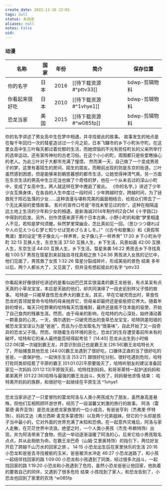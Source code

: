 ```yaml
---
create_date: 2022-11-16 22:01
tags: null
status: 未阅读 
aliases: null
notes: False
uid: 
---
```


### 动漫

| 名称           | 国家 | 年份 | 简介                   | 保存位置  |
| -------------- | ---- | ---- | ---------------------- | --------- |
| 你的名字       | 日本 | 2016 | [[待下载资源#^pttv33]] | bdwp-剪辑物料 |
| 你看起来很好吃 | 日本 |   2010   |   [[待下载资源#^1vhye1]]                     |   bdwp-剪辑物料        |
| 恐龙当家               |  美国    | 2015     |   [[待下载资源#^w085fp]]                     |     bdwp-剪辑物料      |





你的名字讲述了男女高中生在梦中相遇，并寻找彼此的故事。
故事发生的地点是在每千年回归一次的彗星造访过一个月之前，日本飞驒市的乡下小町糸守町。在这里女高中生三叶每天都过着忧郁的生活，而她烦恼的不光有担任町长的父亲所举行的选举运动，还有家传神社的古老习俗。在这个小小的町，周围都只是些爱瞎操心的老人。为此三叶对于大都市充满了憧憬。
然而某一天，自己做了一个变成男孩子的梦。这里有着陌生的房间、陌生的朋友。而眼前出现的则是东京的街道。三叶虽然感到困惑，但是能够来到朝思暮想的都市生活，让她觉得神清气爽。另一方面在东京生活的男高中生立花泷也做了个奇怪的梦，他在一个从未去过的深山小町中，变成了女高中生。两人就这样在梦中邂逅了彼此。
《你的名字。》讲述了少年少女互换身体，在各自的人生中度过一段时间；少年跨越时空，跨越时间，为了拯救死于陨石坠落的少女……这种浪漫与堪称完美的画面相结合，给观众们带去了一个无比美丽的爱情故事。
影片的宣传口号是“寻找未曾见过的你”。这种在相隔遥远土地上生活的少年和少女的相遇，是新海诚2014年制作的Z会CM《十字路口》中得到的启发。另外，创作灵感来源于两个日本古典，小野小町的和歌“梦里相逢人不见，若知是梦何须醒。纵然梦里常幽会，怎比真如见一回。（思ひつつ寝ればや人の见えつらむ梦と知りせば覚めざらましを。）”（《古今和歌集》）和《真假鸳鸯谱》里的设定“男子像女儿一样养育，女子像儿子一样养育”
17:20 乡下小町糸守町
32:13 互换人生，东京生活
37:50 互换人生，乡下生活，风景如画
42:00 互换人生，东京生活
44:00 互换人生，乡下生活，彗星来袭
56:22 男孩去乡下寻找真相
1:00:57 男孩在彗星到来前独自寻找真相之旅
1:24:36 男孩进入女孩的记忆中，他们见面了，男孩救了女孩
1:32:26 彗星分裂成碎片，形成美丽的景色
结束 多年以后，两个人都长大了，又见面了，但并没有想起彼此的名字 ^pttv33

---

你看起来好像很好吃讲述的是看似凶巴巴其实很温柔的霸王龙爸爸，有点呆呆有点天真的小草龙宝宝，本应是天敌的他们，却共同演绎了一段史前别样父子情的故事。
哈特是一只被草食性恐龙养大的霸王龙。其实，早在它破壳而出时，草食性恐龙的首领就曾命令哈特的母亲抛弃它，但母亲却最终还是偷偷把它养大。随着年龄的增长，每天只吃野果的哈特每天饥饿难耐，最终还是抵不住本能的驱使，开始了自己食肉的残暴生涯。然而，由于母亲的影响，在哈特的内心深处，始终涌动着一颗善良的心灵。一天，偶尔遇到一只破壳而出的食草恐龙宝宝，哈特阴差阳错的被恐龙宝宝误认为是“爸爸”，而且为小恐龙取名为“很美味”，自此开始了又一段奇异的恐龙父子情。然而，伴随着生存环境的恶化，恐龙们的生存遭受着前所未有的破坏，哈特和它的亲人最终能否经得起考验？
[14:40] 恐龙从出生到小时候
[22:06]第一次碰到霸王龙，并意识到自己也是霸王龙
[26:56]霸王龙哈特长大了，开始捕食其他恐龙
[44:00]霸王龙遇到了很好吃，口嫌体正直的当了很好吃的爸爸，一直保护他，一起快乐生活
[53:27] 跟很好吃分别，很好吃遇到危险，哈特打败同类却招惹了平原的霸王
[01:01:02]平原要毁灭了，哈特听朋友的建议准备回家见一次妈妈
[01:12:13]平原毁灭前，哈特找到妈妈，和哥哥莱特一起护送妈妈和弟弟离开
[01:22:36]哈特与最强的霸王龙战斗，失败了，妈妈替他求情
结束： 哈特离开妈妈的族群，和很好吃一起继续在平原生活 ^1vhye1

---

恐龙当家讲述了一只爱冒险的雷龙阿洛与人类小男孩成为了朋友，虽然身高差悬殊，但他们互相照顾环游世界，经历了一段温馨又刺激的旅行的故事。
阿洛（雷蒙德·奥乔亚饰）是恐龙迷惑龙家族里的一位小成员，有爸爸亨利（杰弗里·怀特饰）、妈妈艾达（弗兰西斯·麦克多蒙德饰）以及两个兄弟姐妹，但它的个头却是孩子当中最小的，它对外面的世界充满了未知和恐惧。在一起意外灾难后，阿洛与家人走散，在茫茫世界中流浪。绝望之时，一个人类小男孩（杰克·布赖特饰）出现，并为阿洛带来了食物，但这一举动逐渐温暖了阿洛的心，后来它给小男孩取名点点，并从此相依为命。在霸王龙巴奇（山姆·艾里奥特饰）的指引下，两位好友开启了跨越千山万水的回家之旅  。
14:15 小恐龙出生后在家里快乐的生活
20:16 小恐龙和爸爸去寻找被偷的玉米，爸爸被洪水冲走
46:27 小恐龙迷路了，和小孩一起结伴找回家的路
1:09:00 小恐龙和小孩遇到了同类，经过很多次战斗，一起找回家的路
1:19:20 小恐龙和小孩遇到了危险，虽然小恐龙爸爸让他回家，他执着的要救自己的同伴，又遇到了很多危险
结束 小孩找到了家人，和恐龙告别了，小恐龙也回到了家里的农场 ^w085fp

---



